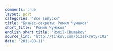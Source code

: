```yaml
---
comments: true
layout: post
categories: "Все выпуски"
title: "Бизнес-секреты: Ромил Чумаков"
short_title: "Ромил Чумаков"
english_short_title: "Romil-Chumakov"
source_link: "http://tinkov.com/bizsekrety/102"
date: "2011-08-11"
---
```

